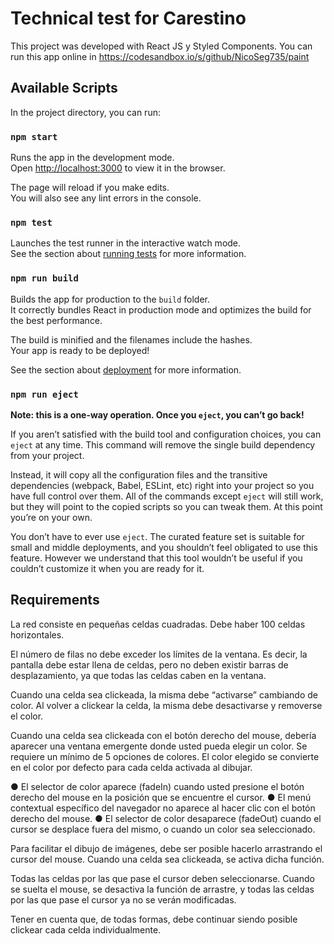 # Technical test for Carestino

This project was developed with React JS y Styled Components.
You can run this app online in https://codesandbox.io/s/github/NicoSeg735/paint

## Available Scripts

In the project directory, you can run:

### `npm start`

Runs the app in the development mode.\
Open [http://localhost:3000](http://localhost:3000) to view it in the browser.

The page will reload if you make edits.\
You will also see any lint errors in the console.

### `npm test`

Launches the test runner in the interactive watch mode.\
See the section about [running tests](https://facebook.github.io/create-react-app/docs/running-tests) for more information.

### `npm run build`

Builds the app for production to the `build` folder.\
It correctly bundles React in production mode and optimizes the build for the best performance.

The build is minified and the filenames include the hashes.\
Your app is ready to be deployed!

See the section about [deployment](https://facebook.github.io/create-react-app/docs/deployment) for more information.

### `npm run eject`

**Note: this is a one-way operation. Once you `eject`, you can’t go back!**

If you aren’t satisfied with the build tool and configuration choices, you can `eject` at any time. This command will remove the single build dependency from your project.

Instead, it will copy all the configuration files and the transitive dependencies (webpack, Babel, ESLint, etc) right into your project so you have full control over them. All of the commands except `eject` will still work, but they will point to the copied scripts so you can tweak them. At this point you’re on your own.

You don’t have to ever use `eject`. The curated feature set is suitable for small and middle deployments, and you shouldn’t feel obligated to use this feature. However we understand that this tool wouldn’t be useful if you couldn’t customize it when you are ready for it.

## Requirements

La red consiste en pequeñas celdas cuadradas. Debe haber 100 celdas horizontales.

El número de filas no debe exceder los límites de la ventana. Es decir, la pantalla debe estar llena de celdas, pero no deben existir barras de desplazamiento, ya que todas las celdas caben en la ventana.

Cuando una celda sea clickeada, la misma debe “activarse” cambiando de color. Al volver a clickear la celda, la misma debe desactivarse y removerse el color.

Cuando una celda sea clickeada con el botón derecho del mouse, debería aparecer una ventana emergente donde usted pueda elegir un color. Se requiere un mínimo de 5 opciones de colores. El color elegido se convierte en el color por defecto para cada celda activada al dibujar.

● El selector de color aparece (fadeIn) cuando usted presione el botón derecho del mouse en la posición que se encuentre el cursor.
● El menú contextual específico del navegador no aparece al hacer clic con el botón derecho del mouse.
● El selector de color desaparece (fadeOut) cuando el cursor se desplace fuera del mismo, o cuando un color sea seleccionado.

Para facilitar el dibujo de imágenes, debe ser posible hacerlo arrastrando el cursor del mouse. Cuando una celda sea clickeada, se activa dicha función.

Todas las celdas por las que pase el cursor deben seleccionarse. Cuando se suelta el mouse, se desactiva la función de arrastre, y todas las celdas por las que pase el cursor ya no se verán modificadas.

Tener en cuenta que, de todas formas, debe continuar siendo posible clickear cada celda individualmente.
